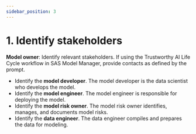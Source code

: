 ```yaml
---
sidebar_position: 3
---
```


# 1. Identify stakeholders
**Model owner**: Identify relevant stakeholders.
If using the Trustworthy AI Life Cycle workflow in SAS Model Manager, provide contacts as defined by the prompt.

* Identify the **model developer**. The model developer is the data scientist who develops the model.
* Identify the **model engineer**. The model engineer is responsible for deploying the model.
* Identify the **model risk owner**. The model risk owner identifies, manages, and documents model risks.
* Identify the **data engineer**. The data engineer compiles and prepares the data for modeling.
